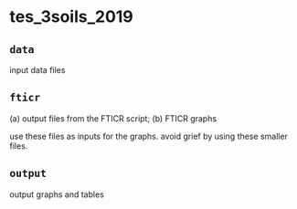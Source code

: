 # tes_3soils_2019

## `data` 
input data files

## `fticr` 
(a) output files from the FTICR script; (b) FTICR graphs 

use these files as inputs for the graphs. avoid grief by using these smaller files.

## `output`
output graphs and tables
